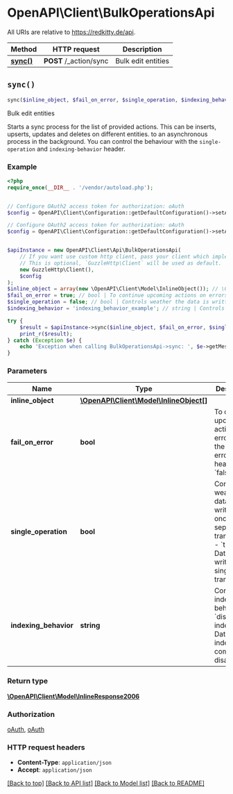 # OpenAPI\Client\BulkOperationsApi

All URIs are relative to https://redkitty.de/api.

Method | HTTP request | Description
------------- | ------------- | -------------
[**sync()**](BulkOperationsApi.md#sync) | **POST** /_action/sync | Bulk edit entities


## `sync()`

```php
sync($inline_object, $fail_on_error, $single_operation, $indexing_behavior): \OpenAPI\Client\Model\InlineResponse2006
```

Bulk edit entities

Starts a sync process for the list of provided actions. This can be inserts, upserts, updates and deletes on different entities.  to an asynchronous process in the background. You can control the behaviour with the `single-operation` and `indexing-behavior` header.

### Example

```php
<?php
require_once(__DIR__ . '/vendor/autoload.php');


// Configure OAuth2 access token for authorization: oAuth
$config = OpenAPI\Client\Configuration::getDefaultConfiguration()->setAccessToken('YOUR_ACCESS_TOKEN');

// Configure OAuth2 access token for authorization: oAuth
$config = OpenAPI\Client\Configuration::getDefaultConfiguration()->setAccessToken('YOUR_ACCESS_TOKEN');


$apiInstance = new OpenAPI\Client\Api\BulkOperationsApi(
    // If you want use custom http client, pass your client which implements `GuzzleHttp\ClientInterface`.
    // This is optional, `GuzzleHttp\Client` will be used as default.
    new GuzzleHttp\Client(),
    $config
);
$inline_object = array(new \OpenAPI\Client\Model\InlineObject()); // \OpenAPI\Client\Model\InlineObject[]
$fail_on_error = true; // bool | To continue upcoming actions on errors, set the `fail-on-error` header to `false`.
$single_operation = false; // bool | Controls weather the data is written at once or in seperate transactions. - `true`: Data will be written in a single transaction
$indexing_behavior = 'indexing_behavior_example'; // string | Controls the indexing behavior. - `disable-indexing`: Data indexing is completely disabled

try {
    $result = $apiInstance->sync($inline_object, $fail_on_error, $single_operation, $indexing_behavior);
    print_r($result);
} catch (Exception $e) {
    echo 'Exception when calling BulkOperationsApi->sync: ', $e->getMessage(), PHP_EOL;
}
```

### Parameters

Name | Type | Description  | Notes
------------- | ------------- | ------------- | -------------
 **inline_object** | [**\OpenAPI\Client\Model\InlineObject[]**](../Model/InlineObject.md)|  |
 **fail_on_error** | **bool**| To continue upcoming actions on errors, set the &#x60;fail-on-error&#x60; header to &#x60;false&#x60;. | [optional] [default to true]
 **single_operation** | **bool**| Controls weather the data is written at once or in seperate transactions. - &#x60;true&#x60;: Data will be written in a single transaction | [optional] [default to false]
 **indexing_behavior** | **string**| Controls the indexing behavior. - &#x60;disable-indexing&#x60;: Data indexing is completely disabled | [optional]

### Return type

[**\OpenAPI\Client\Model\InlineResponse2006**](../Model/InlineResponse2006.md)

### Authorization

[oAuth](../../README.md#oAuth), [oAuth](../../README.md#oAuth)

### HTTP request headers

- **Content-Type**: `application/json`
- **Accept**: `application/json`

[[Back to top]](#) [[Back to API list]](../../README.md#endpoints)
[[Back to Model list]](../../README.md#models)
[[Back to README]](../../README.md)
